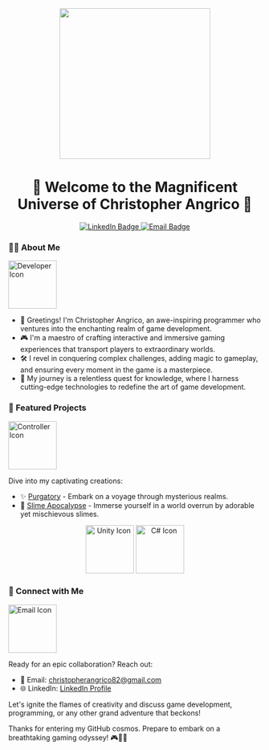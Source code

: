 <div align="center">
  <img height="300" src="https://ksr-ugc.imgix.net/assets/011/160/984/4dbf0a3778972aacfda82bbd3c7f0023_original.gif?ixlib=rb-4.1.0&w=680&fit=max&v=1462939540&gif-q=50&q=92&s=ce408b76d967ea65408f3b9ffb584278"  />
</div>

<h1 align="center">🚀 Welcome to the Magnificent Universe of Christopher Angrico 🚀</h1>

<p align="center">
  <a href="https://www.linkedin.com/in/christopher-angrico-47869523a/" target="_blank">
    <img src="https://img.shields.io/badge/LinkedIn-Christopher%20Angrico-blue" alt="LinkedIn Badge">
  </a>
  <a href="mailto:christopherangrico82@gmail.com" target="_blank">
    <img src="https://img.shields.io/badge/Email-Contact%20Me-green" alt="Email Badge">
  </a>
</p>

<h3 align="left">👨‍💻  About Me</h3>

<p align="left">
  <img src="https://img.icons8.com/fluent/96/000000/developer.png" alt="Developer Icon" width="96" height="96" />
</p>

- 🌟 Greetings! I'm Christopher Angrico, an awe-inspiring programmer who ventures into the enchanting realm of game development.
- 🎮 I'm a maestro of crafting interactive and immersive gaming experiences that transport players to extraordinary worlds.
- 🛠️ I revel in conquering complex challenges, adding magic to gameplay, and ensuring every moment in the game is a masterpiece.
- 🚀 My journey is a relentless quest for knowledge, where I harness cutting-edge technologies to redefine the art of game development.

<h3 align="left">🚀 Featured Projects</h3>

<p align="left">
  <img src="https://img.icons8.com/plasticine/96/000000/controller.png" alt="Controller Icon" width="96" height="96" />
</p>

Dive into my captivating creations:

- ✨ [Purgatory](https://cloudyxxx.itch.io/purgatory) - Embark on a voyage through mysterious realms.
- 🌟 [Slime Apocalypse](https://bbbiji.itch.io/slime-apocalypse) - Immerse yourself in a world overrun by adorable yet mischievous slimes.

<div align="center">
  <img src="https://img.icons8.com/color/96/000000/unity.png" alt="Unity Icon" width="96" height="96" />
  <img src="https://img.icons8.com/color/96/000000/c-sharp-logo.png" alt="C# Icon" width="96" height="96" />
</div>

<h3 align="left">🌟 Connect with Me</h3>

<p align="left">
  <img src="https://img.icons8.com/fluent/96/000000/email.png" alt="Email Icon" width="96" height="96" />
</p>

Ready for an epic collaboration? Reach out:

- 📧 Email: [christopherangrico82@gmail.com](mailto:christopherangrico82@gmail.com)
- 🌐 LinkedIn: [LinkedIn Profile](https://www.linkedin.com/in/christopher-angrico-47869523a/)
  
Let's ignite the flames of creativity and discuss game development, programming, or any other grand adventure that beckons!

Thanks for entering my GitHub cosmos. Prepare to embark on a breathtaking gaming odyssey! 🎮🌟✨
